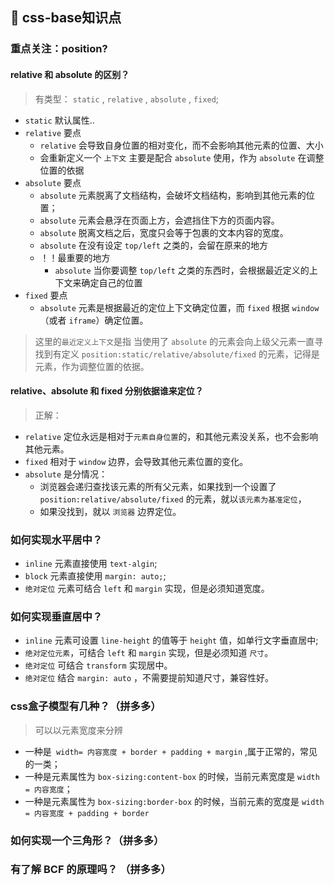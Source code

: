 ## 👣 css-base知识点

### 重点关注：position? 
#### relative 和 absolute 的区别？
> 有类型：  `static` , `relative` , `absolute` , `fixed`;
- `static` 默认属性..
- `relative` 要点
    + `relative` 会导致自身位置的相对变化，而不会影响其他元素的位置、大小
    + 会重新定义一个 `上下文` 主要是配合 `absolute` 使用，作为 `absolute` 在调整位置的依据
- `absolute` 要点
    + `absolute` 元素脱离了文档结构，会破坏文档结构，影响到其他元素的位置；
    + `absolute` 元素会悬浮在页面上方，会遮挡住下方的页面内容。
    + `absolute` 脱离文档之后，宽度只会等于包裹的文本内容的宽度。
    + `absolute` 在没有设定 `top/left` 之类的，会留在原来的地方
    + ！！最重要的地方
        + `absolute` 当你要调整 `top/left` 之类的东西时，会根据最近定义的上下文来确定自己的位置
- `fixed` 要点
    + `absolute` 元素是根据最近的定位上下文确定位置，而 `fixed` 根据 `window `（或者 `iframe`）确定位置。

> 这里的`最近定义上下文`是指 当使用了 `absolute` 的元素会向上级父元素一直寻找到有定义 `position:static/relative/absolute/fixed` 的元素，记得是元素，作为调整位置的依据。
>
#### relative、absolute 和 fixed 分别依据谁来定位？
> 正解：
- `relative` 定位永远是相对于`元素自身位置`的，和其他元素没关系，也不会影响其他元素。
- `fixed` 相对于 `window` 边界，会导致其他元素位置的变化。
- `absolute` 是分情况：
    + 浏览器会递归查找该元素的所有父元素，如果找到一个设置了 `position:relative/absolute/fixed` 的元素，就以`该元素为基准定位`，
    + 如果没找到，就以 `浏览器` 边界定位。

### 如何实现水平居中？
- `inline` 元素直接使用 `text-algin`;
- `block` 元素直接使用 `margin: auto;`;
- `绝对定位` 元素可结合 `left` 和 `margin` 实现，但是必须知道宽度。

### 如何实现垂直居中？
- `inline` 元素可设置 `line-height` 的值等于 `height` 值，如单行文字垂直居中;
- `绝对定位元素`，可结合 `left` 和 `margin` 实现，但是必须知道 `尺寸`。
- `绝对定位` 可结合 `transform` 实现居中。
- `绝对定位` 结合 `margin: auto` ，不需要提前知道尺寸，兼容性好。

### css盒子模型有几种？（拼多多）
> 可以以元素宽度来分辨
- 一种是` width= 内容宽度 + border + padding + margin` ,属于正常的，常见的一类；
- 一种是元素属性为 `box-sizing:content-box` 的时候，当前元素宽度是 `width = 内容宽度`；
- 一种是元素属性为 `box-sizing:border-box` 的时候，当前元素的宽度是 `width = 内容宽度 + padding + border`

### 如何实现一个三角形？（拼多多）

### 有了解 BCF 的原理吗？ （拼多多）